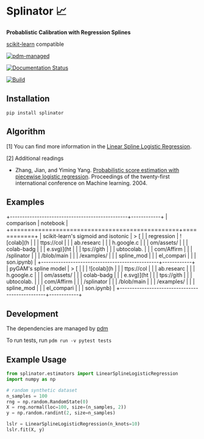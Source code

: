 # Splinator 📈

**Probablistic Calibration with Regression Splines**

[scikit-learn](https://scikit-learn.org) compatible

[![pdm-managed](https://img.shields.io/badge/pdm-managed-blueviolet)](https://pdm.fming.dev)

[![Documentation Status](https://readthedocs.org/projects/splinator/badge/?version=latest)](https://splinator.readthedocs.io/en/latest/)

[![Build](https://img.shields.io/github/actions/workflow/status/affirm/splinator/.github/workflows/python-package.yml)](https://github.com/affirm/splinator/actions)

## Installation

`pip install splinator`

## Algorithm

\[1\] You can find more information in the [Linear Spline Logistic
Regression](https://github.com/Affirm/splinator/wiki/Linear-Spline-Logistic-Regression).

\[2\] Additional readings

-   Zhang, Jian, and Yiming Yang. [Probabilistic score estimation with
    piecewise logistic
    regression](https://pal.sri.com/wp-content/uploads/publications/radar/2004/icml04zhang.pdf).
    Proceedings of the twenty-first international conference on Machine
    learning. 2004.

## Examples

+------------------------------------------------+------------+
| comparison                                     | notebook   |
+================================================+============+
| scikit-learn\'s sigmoid and isotonic           | > [        |
| regression                                     | ![colab](h |
|                                                | ttps://col |
|                                                | ab.researc |
|                                                | h.google.c |
|                                                | om/assets/ |
|                                                | colab-badg |
|                                                | e.svg)](ht |
|                                                | tps://gith |
|                                                | ubtocolab. |
|                                                | com/Affirm |
|                                                | /splinator |
|                                                | /blob/main |
|                                                | /examples/ |
|                                                | spline_mod |
|                                                | el_compari |
|                                                | son.ipynb) |
+------------------------------------------------+------------+
| pyGAM's spline model                           | > [        |
|                                                | ![colab](h |
|                                                | ttps://col |
|                                                | ab.researc |
|                                                | h.google.c |
|                                                | om/assets/ |
|                                                | colab-badg |
|                                                | e.svg)](ht |
|                                                | tps://gith |
|                                                | ubtocolab. |
|                                                | com/Affirm |
|                                                | /splinator |
|                                                | /blob/main |
|                                                | /examples/ |
|                                                | spline_mod |
|                                                | el_compari |
|                                                | son.ipynb) |
+------------------------------------------------+------------+

## Development

The dependencies are managed by [pdm](https://pdm.fming.dev/latest/)

To run tests, run `pdm run -v pytest tests`

## Example Usage

``` python
from splinator.estimators import LinearSplineLogisticRegression
import numpy as np

# random synthetic dataset
n_samples = 100
rng = np.random.RandomState(0)
X = rng.normal(loc=100, size=(n_samples, 2))
y = np.random.randint(2, size=n_samples)

lslr = LinearSplineLogisticRegression(n_knots=10)
lslr.fit(X, y)
```
